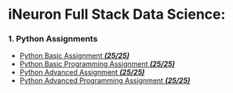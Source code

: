 # iNeuron Full Stack Data Science:

### 1. Python Assignments
- [Python Basic Assignment ***(25/25)***](https://github.com/Kurokami47/Assignments-Ineuron/edit/main/README.md)
- [Python Basic Programming Assignment ***(25/25)***](https://github.com/Kurokami47/Assignments-Ineuron/tree/main/Python%20Basic%20%20Programming%20Assignment)
- [Python Advanced Assignment ***(25/25)***](https://github.com/Kurokami47/Assignments-Ineuron/tree/main/Python%20Advanced%20Assignment)
- [Python Advanced Programming Assignment ***(25/25)***](https://github.com/Kurokami47/Assignments-Ineuron/tree/main/Python%20Advanced%20Programming%20Assignment)
